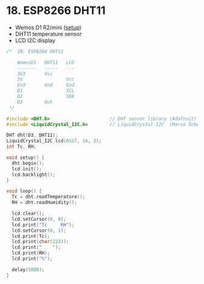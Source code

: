 # 18. ESP8266 DHT11

- Wemos D1 R2/mini ([setup](https://github.com/auriza/arduino/blob/main/00_arduino.md#wemos-d1-mini-esp8266))
- DHT11 temperature sensor
- LCD I2C display

```ino
/*  18. ESP8266 DHT11

    WemosD1   DHT11   LCD
    -------   -----   ---
    3V3       Vcc
    5V                Vcc
    Gnd       Gnd     Gnd
    D1                SCL
    D2                SDA
    D3        Out
 */

#include <DHT.h>                      // DHT sensor library (Adafruit)
#include <LiquidCrystal_I2C.h>        // LiquidCrystal I2C  (Marco Schwartz)

DHT dht(D3, DHT11);
LiquidCrystal_I2C lcd(0x27, 16, 2);
int Tc, RH;

void setup() {
  dht.begin();
  lcd.init();
  lcd.backlight();
}

void loop() {
  Tc = dht.readTemperature();
  RH = dht.readHumidity();

  lcd.clear();
  lcd.setCursor(0, 0);
  lcd.print("Tc     RH");
  lcd.setCursor(0, 1);
  lcd.print(Tc);
  lcd.print(char(223));
  lcd.print("    ");
  lcd.print(RH);
  lcd.print("%");

  delay(5000);
}
```
